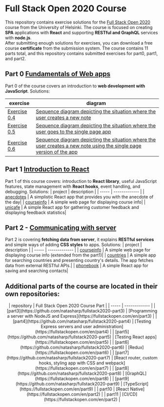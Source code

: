 # Full Stack Open 2020 Course

This repository contains exercise solutions for the [Full Stack Open 2020](https://fullstackopen.com/en) course from the University of Helsinki.
The course is focused on creating **SPA** applications with **React** and supporting **RESTful and GraphQL** services with **node.js**.  
After submitting enough solutions for exercises, you can download a free course **certificate** from the submission system.
The course contains 11 parts total, and this repository contains submitted exercises for part0, part1, and part2.


## Part 0 [Fundamentals of Web apps](https://fullstackopen.com/en/part0)
Part 0 of the course covers an introduction to **web development with JavaScript**.
Solutions: 

| exercise | diagram |
| ----- | ------------- |
| [Exercise 0.4](https://fullstackopen.com/en/part0/fundamentals_of_web_apps#exercises-0-1-0-6) | [Sequence diagram depicting the situation where the user creates a new note](./0.4.png)|
| [Exercise 0.5](https://fullstackopen.com/en/part0/fundamentals_of_web_apps#exercises-0-1-0-6) | [Sequence diagram depicting the situation where the user goes to the single page app ](./0.5.png)|
| [Exercise 0.6](https://fullstackopen.com/en/part0/fundamentals_of_web_apps#exercises-0-1-0-6) | [Sequence diagram depicting the situation where the user creates a new note using the single page version of the app ](./0.6.png)|


## Part 1 [Introduction to React](https://fullstackopen.com/en/part1)
Part 1 of this course covers: introduction to **React library**, useful JavaScript features, state management with **React hooks**, event handling, and debugging.
Solutions: 
| project | description |
| ----- | ------------- |
| [anecdotes](./part1/anecdotes) | A simplistic React app that provides you with the anecdote of the day|
| [courseinfo](./part1/courseinfo) | A simple web page for displaying course info|
| [unicafe](./part1/unicafe) | A simple React app for gathering customer feedback and displaying feedback statistics|


## Part 2 - [Communicating with server](https://fullstackopen.com/en/part2)
Part 2 is covering **fetching data from server**, it explains **RESTful services** and simple ways of adding **CSS styles** to apps.
Solutions: 
| project | description |
| ----- | ------------- |
| [courseinfo](./part1/courseinfo) | A simple web page for displaying course info (extended from the part1)|
| [countries](./part2/countries) | A simple app for searching countries and presenting country's details. The app fetches data from external RESTful APIs.|
| [phonebook](./part2/phonebook) | A simple React app for saving and searching contacts|


## Additional parts of the course are located in their own repositories:

<center>
| repository | Full Stack Open 2020 Course Part |
| ----- | ------------- |
| [part3](https://github.com/natasharp/fullstack2020-part3) | [Programming a server with NodeJS and Express](https://fullstackopen.com/en/part3) |
| [part4](https://github.com/natasharp/fullstack2020-part4) | [Testing Express servers and user administration](https://fullstackopen.com/en/part4) |
| [part5](https://github.com/natasharp/fullstack2020-part5) | [Testing React apps](https://fullstackopen.com/en/part5) |
| [part6](https://github.com/natasharp/fullstack2020-part6) | [Redux](https://fullstackopen.com/en/part6) |
| [part7](https://github.com/natasharp/fullstack2020-part7) | [React router, custom hooks, styling app with CSS and webpack](https://fullstackopen.com/en/part7) |
| [part8](https://github.com/natasharp/fullstack2020-part8) | [GraphQL](https://fullstackopen.com/en/part8) |
| [part9](https://github.com/natasharp/fullstack2020-part9) | [TypeScript](https://fullstackopen.com/en/part9) |
| part10 | [React Native](https://fullstackopen.com/en/part2) |
| part11 | [CI/CD](https://fullstackopen.com/en/part2) |
</center>